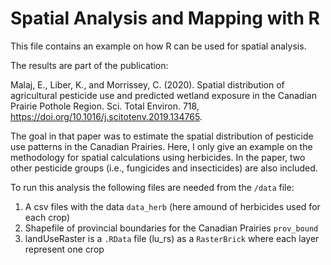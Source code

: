 # Spatial Analysis and Mapping with R

This file contains an example on how R can be used for spatial analysis.

The results are part of the publication:

Malaj, E., Liber, K., and Morrissey, C. (2020). Spatial distribution of agricultural pesticide use and 
predicted wetland exposure in the Canadian Prairie Pothole Region. Sci. Total Environ. 718, 
https://doi.org/10.1016/j.scitotenv.2019.134765.

The goal in that paper was to estimate the spatial distribution of pesticide use patterns in the Canadian Prairies. Here, I only give an example on the methodology for spatial calculations using herbicides. In the paper, two other pesticide groups (i.e., fungicides and insecticides) are also included.

To run this analysis the following files are needed from the `/data` file:
1. A csv files with the data `data_herb` (here amound of herbicides used for each crop)
2. Shapefile of provincial boundaries for the Canadian Prairies `prov_bound`
3. landUseRaster is a `.RData` file (lu_rs) as a `RasterBrick` where each layer represent one crop

